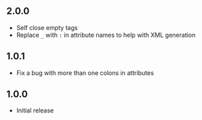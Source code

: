 ## 2.0.0

- Self close empty tags
- Replace `_` with `:` in attribute names to help with XML generation

## 1.0.1

- Fix a bug with more than one colons in attributes

## 1.0.0

- Initial release
